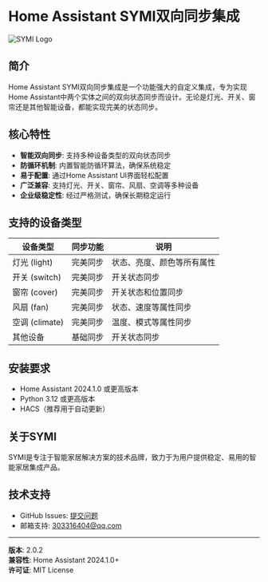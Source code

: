 # Home Assistant SYMI双向同步集成

![SYMI Logo](https://raw.githubusercontent.com/symi-daguo/brands/master/custom_integrations/ha_two_way_sync/logo.png)

## 简介

Home Assistant SYMI双向同步集成是一个功能强大的自定义集成，专为实现Home Assistant中两个实体之间的双向状态同步而设计。无论是灯光、开关、窗帘还是其他智能设备，都能实现完美的状态同步。

## 核心特性

- **智能双向同步**: 支持多种设备类型的双向状态同步
- **防循环机制**: 内置智能防循环算法，确保系统稳定
- **易于配置**: 通过Home Assistant UI界面轻松配置
- **广泛兼容**: 支持灯光、开关、窗帘、风扇、空调等多种设备
- **企业级稳定性**: 经过严格测试，确保长期稳定运行

## 支持的设备类型

| 设备类型 | 同步功能 | 说明 |
|---------|----------|------|
| 灯光 (light) | 完美同步 | 状态、亮度、颜色等所有属性 |
| 开关 (switch) | 完美同步 | 开关状态同步 |
| 窗帘 (cover) | 完美同步 | 开关状态和位置同步 |
| 风扇 (fan) | 完美同步 | 状态、速度等属性同步 |
| 空调 (climate) | 完美同步 | 温度、模式等属性同步 |
| 其他设备 | 基础同步 | 开关状态同步 |

## 安装要求

- Home Assistant 2024.1.0 或更高版本
- Python 3.12 或更高版本
- HACS（推荐用于自动更新）

## 关于SYMI

SYMI是专注于智能家居解决方案的技术品牌，致力于为用户提供稳定、易用的智能家居集成产品。

## 技术支持

- GitHub Issues: [提交问题](https://github.com/symi-daguo/ha-two-way-sync/issues)
- 邮箱支持: 303316404@qq.com

---

**版本**: 2.0.2  
**兼容性**: Home Assistant 2024.1.0+  
**许可证**: MIT License